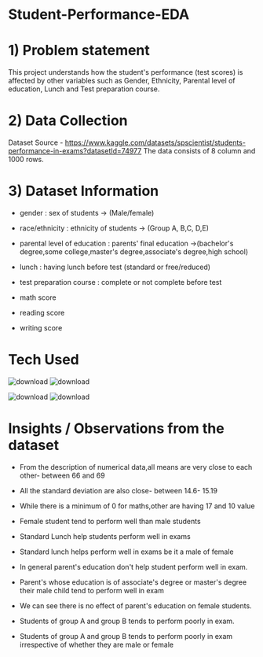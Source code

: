 # Student-Performance-EDA


# 1) Problem statement
This project understands how the student's performance (test scores) is affected by other variables such as Gender, Ethnicity, Parental level of education, Lunch and Test preparation course.


# 2) Data Collection
Dataset Source - https://www.kaggle.com/datasets/spscientist/students-performance-in-exams?datasetId=74977
The data consists of 8 column and 1000 rows.


# 3) Dataset Information


* gender : sex of students -> (Male/female)

* race/ethnicity : ethnicity of students -> (Group A, B,C, D,E)

* parental level of education : parents' final education ->(bachelor's degree,some college,master's degree,associate's degree,high school)

* lunch : having lunch before test (standard or free/reduced)

* test preparation course : complete or not complete before test

* math score

* reading score

* writing score


# Tech Used
![download](https://github.com/user-attachments/assets/18e9a6fb-c2e0-4fb7-bfd2-4c70893685b5)      ![download](https://github.com/user-attachments/assets/ac7fc584-ae5a-464d-8597-737d67836351)

![download](https://github.com/user-attachments/assets/56b9cf67-e3c4-4e9d-a394-62eb0f66b196)      ![download](https://github.com/user-attachments/assets/e25cc735-9721-46ee-93f2-f26b270d2a51)



# Insights / Observations from the dataset

* From the description of numerical data,all means are very close to each other- between 66 and 69
  
* All the standard deviation are also close- between 14.6- 15.19

* While there is a minimum of 0 for maths,other are having 17 and 10 value

* Female student tend to perform well than male students

* Standard Lunch help students perform well in exams

* Standard lunch helps perform well in exams be it a male of female

* In general parent's education don't help student perform well in exam.
* Parent's whose education is of associate's degree or master's degree their male child tend to perform well in exam
* We can see there is no effect of parent's education on female students.

* Students of group A and group B tends to perform poorly in exam.

* Students of group A and group B tends to perform poorly in exam irrespective of whether they are male or female





